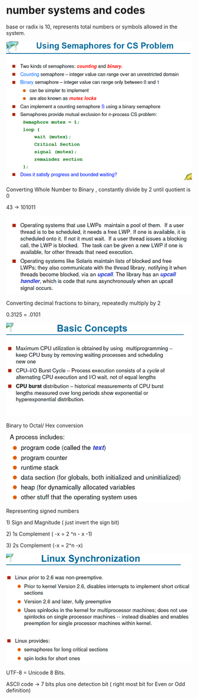 # number systems and codes

base or radix is 10, represents total numbers or symbols allowed in the system. 

![](../.gitbook/assets/image%20%28149%29.png)

Converting Whole Number to Binary , constantly divide by 2 until quotient is 0

43 -&gt; 101011

![](../.gitbook/assets/image%20%2857%29.png)

Converting decimal fractions to binary, repeatedly multiply by 2 

0.3125 = .0101

![](../.gitbook/assets/image%20%28150%29.png)

Binary to Octal/ Hex conversion 

![](../.gitbook/assets/image%20%2862%29.png)

Representing signed numbers

1\) Sign and Magnitude  \( just invert the sign bit\)

2\) 1s Complement \( -x = 2 ^n - x -1\)

3\) 2s Complement \(-x = 2^n -x\)

![](../.gitbook/assets/image%20%2876%29.png)



UTF-8 = Unicode 8 Bits.

ASCII code -&gt; 7 bits plus one detection bit \( right most bit for Even or Odd definition\)

